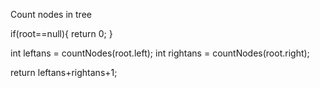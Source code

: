 Count nodes in tree

if(root==null){
    return 0;
}

int leftans = countNodes(root.left);
int rightans = countNodes(root.right);

return leftans+rightans+1;